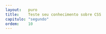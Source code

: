 ```yaml
---
layout:   puro
title:    Teste seu conhecimento sobre CSS
capitulo: "segundo"
ordem:    10
---
```


